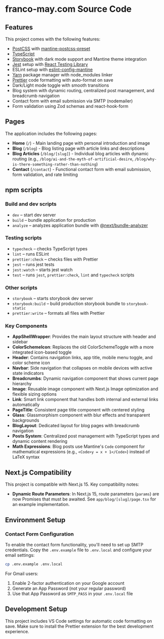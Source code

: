 # franco-may.com Source Code

## Features

This project comes with the following features:

- [PostCSS](https://postcss.org/) with [mantine-postcss-preset](https://mantine.dev/styles/postcss-preset)
- [TypeScript](https://www.typescriptlang.org/)
- [Storybook](https://storybook.js.org/) with dark mode support and Mantine theme integration
- [Jest](https://jestjs.io/) setup with [React Testing Library](https://testing-library.com/docs/react-testing-library/intro)
- ESLint setup with [eslint-config-mantine](https://github.com/mantinedev/eslint-config-mantine)
- [Yarn](https://yarnpkg.com/) package manager with node_modules linker
- [Prettier](https://prettier.io/) code formatting with auto-format on save
- Dark/Light mode toggle with smooth transitions
- Blog system with dynamic routing, centralized post management, and breadcrumb navigation
- Contact form with email submission via SMTP (nodemailer)
- Form validation using Zod schemas and react-hook-form

## Pages

The application includes the following pages:

- **Home** (`/`) - Main landing page with personal introduction and image
- **Blog** (`/blog`) - Blog listing page with article links and descriptions
- **Blog Articles** (`/blog/[slug]`) - Individual blog articles with dynamic routing (e.g., `/blog/ai-and-the-myth-of-artificial-desire`, `/blog/why-is-there-something-rather-than-nothing`)
- **Contact** (`/contact`) - Functional contact form with email submission, form validation, and rate limiting

## npm scripts

### Build and dev scripts

- `dev` – start dev server
- `build` – bundle application for production
- `analyze` – analyzes application bundle with [@next/bundle-analyzer](https://www.npmjs.com/package/@next/bundle-analyzer)

### Testing scripts

- `typecheck` – checks TypeScript types
- `lint` – runs ESLint
- `prettier:check` – checks files with Prettier
- `jest` – runs jest tests
- `jest:watch` – starts jest watch
- `test` – runs `jest`, `prettier:check`, `lint` and `typecheck` scripts

### Other scripts

- `storybook` – starts storybook dev server
- `storybook:build` – build production storybook bundle to `storybook-static`
- `prettier:write` – formats all files with Prettier

### Key Components

- **AppShellWrapper**: Provides the main layout structure with header and sidebar
- **ColorSchemeIcon**: Replaces the old ColorSchemeToggle with a more integrated icon-based toggle
- **Header**: Contains navigation links, app title, mobile menu toggle, and color scheme icon
- **Navbar**: Side navigation that collapses on mobile devices with active state indicators
- **Breadcrumbs**: Dynamic navigation component that shows current page hierarchy
- **Image**: Reusable image component with Next.js Image optimization and flexible sizing options
- **Link**: Smart link component that handles both internal and external links automatically
- **PageTitle**: Consistent page title component with centered styling
- **Glass**: Glassmorphism component with blur effects and transparent backgrounds
- **BlogLayout**: Dedicated layout for blog pages with breadcrumb navigation
- **Posts System**: Centralized post management with TypeScript types and dynamic content rendering
- **Math Expressions**: Blog posts use Mantine's `Code` component for mathematical expressions (e.g., `<Code>y = x + 1</Code>`) instead of LaTeX syntax

## Next.js Compatibility

This project is compatible with Next.js 15. Key compatibility notes:

- **Dynamic Route Parameters**: In Next.js 15, route parameters (`params`) are now Promises that must be awaited. See `app/blog/[slug]/page.tsx` for an example implementation.

## Environment Setup

### Contact Form Configuration

To enable the contact form functionality, you'll need to set up SMTP credentials. Copy the `.env.example` file to `.env.local` and configure your email settings:

```bash
cp .env.example .env.local
```

For Gmail users:

1. Enable 2-factor authentication on your Google account
2. Generate an App Password (not your regular password)
3. Use that App Password as `SMTP_PASS` in your `.env.local` file

## Development Setup

This project includes VS Code settings for automatic code formatting on save. Make sure to install the Prettier extension for the best development experience.
